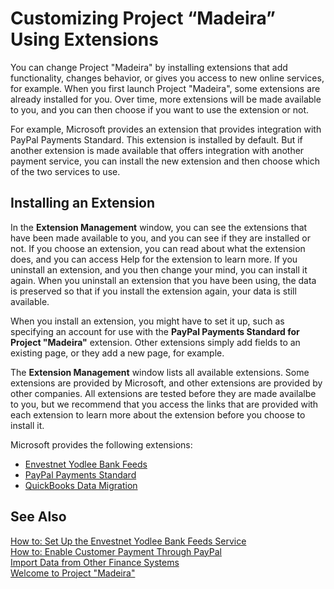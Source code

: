 <properties
	pageTitle="Customizing Project “Madeira” Using Extensions | Project Madeira"
        description="Customizing Project “Madeira” Using Extensions" 
        services="" 
        documentationCenter="Madeira"
        authors="edupont"/>
    
# Customizing Project “Madeira” Using Extensions
You can change Project "Madeira" by installing extensions that add functionality, changes behavior, or gives you access to new online services, for example. 
When you first launch Project "Madeira", some extensions are already installed for you. Over time, more extensions will be made available to you, and you can then choose if you want to use the extension or not.

For example, Microsoft provides an extension that provides integration with PayPal Payments Standard. This extension is installed by default. 
But if another extension is made available that offers integration with another payment service, you can install the new extension and then choose which of the two services to use.  

## Installing an Extension
In the **Extension Management** window, you can see the extensions that have been made available to you, and you can see if they are installed or not. If you choose an extension, you can read about what the extension does, and you can access Help for the extension to learn more.
If you uninstall an extension, and you then change your mind, you can install it again. When you uninstall an extension that you have been using, the data is preserved so that if you install the extension again, your data is still available.  

When you install an extension, you might have to set it up, such as specifying an account for use with the **PayPal Payments Standard for Project "Madeira"** extension. 
Other extensions simply add fields to an existing page, or they add a new page, for example.   
  
The **Extension Management** window lists all available extensions. Some extensions are provided by Microsoft, and other extensions are provided by other companies. All extensions are tested before they are made availalbe to you, but we recommend that you access the links that are provided with each extension to learn more about the extension before you choose to install it.  

Microsoft provides the following extensions:
- [Envestnet Yodlee Bank Feeds](ui-extensions-yodlee-bank-feeds.md)
- [PayPal Payments Standard](ui-extensions-paypal-payments-standard.md)
- [QuickBooks Data Migration](ui-extensions-quickbooks-data-migration.md)

     
## See Also  
[How to: Set Up the Envestnet Yodlee Bank Feeds Service](bank-how-setup-bank-statement-service.md)  
[How to: Enable Customer Payment Through PayPal](sales-how-enable-customer-payments-paypal.md)  
[Import Data from Other Finance Systems](upload-data.md)  
[Welcome to Project "Madeira"](madeira-get-started.md)  
